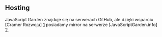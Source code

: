 ## Hosting
JavaScript Garden znajduje się na serwerach GitHub, ale dzięki wsparciu 
[Cramer Rozwoju] [1] posiadamy mirror na serwerze [JavaScriptGarden.info] [2].

[1]: http://cramerdev.com/
[2]: http://javascriptgarden.info/
